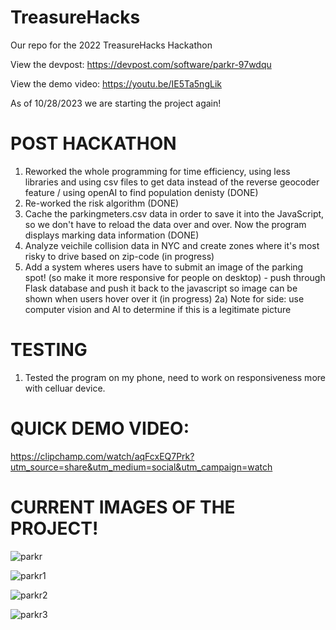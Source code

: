# TreasureHacks
Our repo for the 2022 TreasureHacks Hackathon

View the devpost: https://devpost.com/software/parkr-97wdqu

View the demo video: https://youtu.be/IE5Ta5ngLik


As of 10/28/2023 we are starting the project again!


# POST HACKATHON

1) Reworked the whole programming for time efficiency, using less libraries and using csv files to get data instead of the reverse geocoder feature / using openAI to find population denisty (DONE)
2) Re-worked the risk algorithm  (DONE)
3) Cache the parkingmeters.csv data in order to save it into the JavaScript, so we don't have to reload the data over and over. Now the program displays marking data information (DONE)
4) Analyze veichile collision data in NYC and create zones where it's most risky to drive based on zip-code (in progress)
5) Add a system wheres users have to submit an image of the parking spot! (so make it more responsive for people on desktop) - push through Flask database and push it back to the javascript so image can be shown when users hover over it (in progress)
  2a) Note for side: use computer vision and AI to determine if this is a legitimate picture


# TESTING
1) Tested the program on my phone, need to work on responsiveness more with celluar device.

# QUICK DEMO VIDEO:
https://clipchamp.com/watch/aqFcxEQ7Prk?utm_source=share&utm_medium=social&utm_campaign=watch 

# CURRENT IMAGES OF THE PROJECT!

![parkr](https://github.com/TJ-Hacker/TreasureHacks/assets/102444808/c1e496d8-3525-41af-bad7-cda9866ea1ee)

![parkr1](https://github.com/TJ-Hacker/TreasureHacks/assets/102444808/bfa1989c-f759-4c69-8d0b-b0282cbcd93d)

![parkr2](https://github.com/TJ-Hacker/TreasureHacks/assets/102444808/f98b24a7-3ef5-451b-9dad-c0ec32f36328)

![parkr3](https://github.com/TJ-Hacker/TreasureHacks/assets/102444808/e7be134c-36db-42c7-91a7-826e266516bb)


